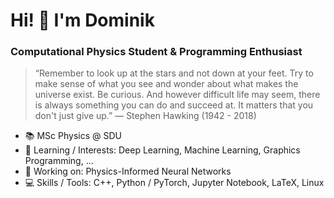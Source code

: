 # Hi! 👋 I'm Dominik
### Computational Physics Student & Programming Enthusiast

> “Remember to look up at the stars and not down at your feet. Try to make sense of what you see and wonder about what makes the universe exist. Be curious. And however difficult life may seem, there is always something  you can do and succeed at. It matters that you don't just give up.” — Stephen Hawking (1942 - 2018)

- 📚 MSc Physics @ SDU
- 🌱 Learning / Interests: Deep Learning, Machine Learning, Graphics Programming, ...
- 🚀 Working on: Physics-Informed Neural Networks
- 💻 Skills / Tools: C++, Python / PyTorch, Jupyter Notebook, LaTeX, Linux
